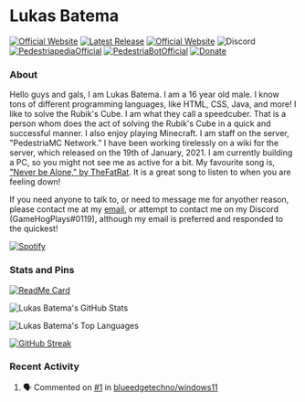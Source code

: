# Lukas Batema
[![Official Website](https://img.shields.io/website?down_color=lightgrey&down_message=offline&up_color=blue&up_message=online&style=for-the-badge&url=https://www.batemadevelopment.com)](https://www.batemadevelopment.com) [![Latest Release](https://img.shields.io/github/v/release/Lukas-Batema/BatemaDevelopment?style=for-the-badge&include_prereleases)](https://lukas-batema.github.io/BatemaDevelopment) [![Official Website](https://img.shields.io/github/repo-size/Lukas-Batema/BatemaDevelopment?style=for-the-badge)](https://lukas-batema.github.io/BatemaDevelopment) ![Discord](https://img.shields.io/badge/Discord-GameHogPlays%230119-blue?style=for-the-badge) [![PedestriapediaOfficial](https://img.shields.io/badge/Most%20Commited%20Repository-PedestriapediaOfficial-brightgreen?style=for-the-badge)](https://wiki.pedestriamc.com) [![PedestriaBotOfficial](https://img.shields.io/badge/Bug%20Tester-PedestriaBotOfficial-brightgreen?style=for-the-badge)](https://github.com/theopcoder/PedestriaBotOfficial) [![Donate](https://img.shields.io/badge/Donate%20to%20the%20Development%20of%20This%20Project-paypal.me%2FLesaBatema-blue?style=for-the-badge)](https://paypal.me/LesaBatema)

### About
Hello guys and gals, I am Lukas Batema. I am a 16 year old male. I know tons of different programming languages, like HTML, CSS, Java, and more! I like to solve the Rubik's Cube. I am what they call a speedcuber. That is a person whom does the act of solving the Rubik's Cube in a quick and successful manner. I also enjoy playing Minecraft. I am staff on the server, "PedestriaMC Network." I have been working tirelessly on a wiki for the server, which released on the 19th of January, 2021. I am currently building a PC, so you might not see me as active for a bit. My favourite song is, ["Never be Alone," by TheFatRat](https://open.spotify.com/track/67YkHJvLYOR1mKdpQSTsUr?autoplay=true&source_application=google_assistant&nd=1). It is a great song to listen to when you are feeling down! 

If you need anyone to talk to, or need to message me for anyother reason, please contact me at my [email](mailto:lukasbatema@gmail.com), or attempt to contact me on my Discord (GameHogPlays#0119), although my email is preferred and responded to the quickest!

[![Spotify](https://novatorem-lukas-batema.vercel.app/api/spotify)](https://open.spotify.com/user/013s9s9c4z1it8k5v8t3fzcse)

### Stats and Pins
[![ReadMe Card](https://readme-stats-theta.vercel.app/api/pin/?username=PedestriaMC-Network&theme=dark&show_owner=true&repo=PedestriapediaOfficial)](https://github.com/PedestriaMC-Network/PedestriapediaOfficial)

![Lukas Batema's GitHub Stats](https://readme-stats-theta.vercel.app/api?username=Lukas-Batema&show_icons=true&theme=dark&count_private=true&custom_title=%E2%9A%A1%20Lukas%27%20Stats)

![Lukas Batema's Top Languages](https://readme-stats-theta.vercel.app/api/top-langs/?username=Lukas-Batema&theme=dark&custom_title=%E2%9A%A1%20Lukas%27%20Top%20Languages&exclude_repo=git-readme-stats,vscode-server-1,vscode-server-2,vscode-server-3,slidev-testing,PedestriaBotOfficial,Speedcubing.orgBot,Scrambler,novatorem,creative-profile-readme&langs_count=10)

[![GitHub Streak](https://github-readme-streak-stats.herokuapp.com/?user=Lukas-Batema&theme=dark)](https://github.com/DenverCoder1/github-readme-streak-stats)

### Recent Activity
<!--START_SECTION:activity-->
1. 🗣 Commented on [#1](https://github.com/blueedgetechno/windows11/issues/1) in [blueedgetechno/windows11](https://github.com/blueedgetechno/windows11)
<!--END_SECTION:activity-->
